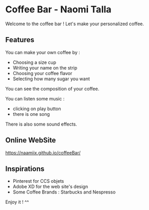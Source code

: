 # Coffee Bar - Naomi Talla

Welcome to the coffee bar ! Let's make your personalized coffee.

## Features

You can make your own coffee by :
- Choosing a size cup
- Writing your name on the strip
- Choosing your coffee flavor
- Selecting how many sugar you want

You can see the composition of your coffee.

You can listen some music : 
- clicking on play button
- there is one song

There is also some sound effects.

## Online WebSite

https://naamiix.github.io/coffeeBar/

## Inspirations

- Pinterest for CCS objets
- Adobe XD for the web site's design
- Some Coffee Brands : Starbucks and Nespresso

Enjoy it ! ^^ 
